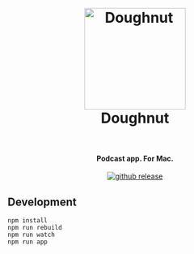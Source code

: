 <h1 align="center">
  <br>
  <img src="https://github.com/CD1212/Doughnut/raw/master/src/assets/icon.png" alt="Doughnut" width="200">
  <br>
  Doughnut
  <br>
  <br>
</h1>

<h4 align="center">Podcast app. For Mac.</h4>

<p align="center">
  <a href="https://github.com/CD1212/Doughnut/releases"><img src="https://img.shields.io/github/release/cd1212/doughnut.svg" alt="github release"></a>
</p>

## Development

```
npm install
npm run rebuild
npm run watch
npm run app
```